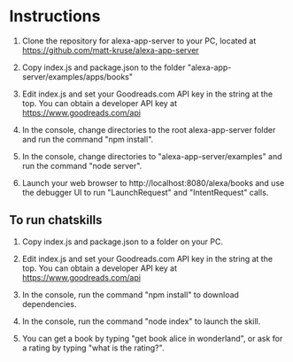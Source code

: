 # Instructions

1. Clone the repository for alexa-app-server to your PC, located at https://github.com/matt-kruse/alexa-app-server

2. Copy index.js and package.json to the folder "alexa-app-server/examples/apps/books"

3. Edit index.js and set your Goodreads.com API key in the string at the top.
   You can obtain a developer API key at https://www.goodreads.com/api

4. In the console, change directories to the root alexa-app-server folder and run the command "npm install".

5. In the console, change directories to "alexa-app-server/examples" and run the command "node server".

6. Launch your web browser to http://localhost:8080/alexa/books and use the debugger UI to run "LaunchRequest" and "IntentRequest" calls.

## To run chatskills

1. Copy index.js and package.json to a folder on your PC.

2. Edit index.js and set your Goodreads.com API key in the string at the top.
   You can obtain a developer API key at https://www.goodreads.com/api

3. In the console, run the command "npm install" to download dependencies.

4. In the console, run the command "node index" to launch the skill.

5. You can get a book by typing "get book alice in wonderland", or ask for a rating by typing "what is the rating?".
